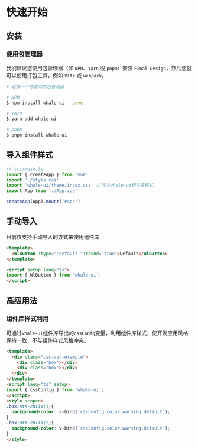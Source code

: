 <script setup>
import Base from '../examples/var/base.vue'
</script>

# 快速开始
## 安装
### 使用包管理器
我们建议您使用包管理器（如 `NPM`、`Yarn` 或 `pnpm`）安装 `Final Design`，然后您就可以使用打包工具，例如 `Vite` 或 `webpack`。
```bash
# 选择一个你喜欢的包管理器

# NPM
$ npm install whale-ui --save

# Yarn
$ yarn add whale-ui

# pnpm
$ pnpm install whale-ui
```
## 导入组件样式
```typescript
// src/main.ts
import { createApp } from 'vue'
import './style.css'
import 'whale-ui/theme/index.css' //导入whale-ui组件库样式
import App from './App.vue'

createApp(App).mount('#app')
```

## 手动导入
目前仅支持手动导入的方式来使用组件库
```html
<template>
  <WlButton :type="'default'":round="true">Default</WlButton>
</template>

<script setup lang="ts">
import { WlButton } from 'whale-ui';
</script>
```

## 高级用法

### 组件库样式利用
可通过`whale-ui`组件库导出的`cssConfg`变量，利用组件库样式，使开发应用风格保持一致，不与组件样式风格冲突。
<Base></Base>

```html
<template>
  <div class="css-var-example">
    <div class="box"></div>
    <div class="box"></div>
  </div>
</template>
<script lang="ts" setup>
import { cssConfig } from 'whale-ui';
</script>
<style scoped>
.box:nth-child(1){
  background-color: v-bind('cssConfig.color.warning.default');
}
.box:nth-child(2){
  background-color: v-bind('cssConfig.color.warning.default');
}
</style>
```
